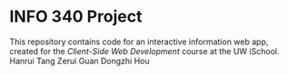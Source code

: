 # INFO 340 Project
This repository contains code for an interactive information web app, created for the _Client-Side Web Development_ course at the UW iSchool.
Hanrui Tang
Zerui Guan
Dongzhi Hou
